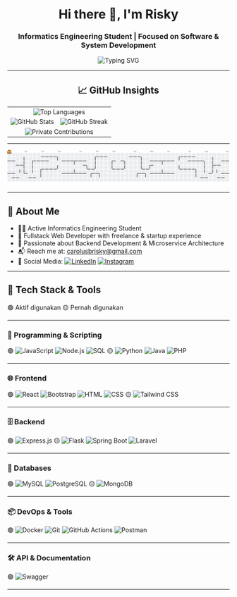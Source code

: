 <h1 align="center">Hi there 👋, I'm Risky</h1>
<h3 align="center"> Informatics Engineering Student | Focused on Software & System Development</h3>

<p align="center">
  <img src="https://readme-typing-svg.demolab.com/?lines=Fullstack%20Developer;Microservice%20Enthusiast;Problem%20Solver;Love%20Open%20Source!&center=true&width=440&height=45" alt="Typing SVG" />
</p>

---
<div align="center">

<h2 align="center">📈 GitHub Insights</h2>

<table cellspacing="16">
  <tr>
    <td align="center" colspan="2">
      <img
        src="https://github-readme-stats.vercel.app/api/top-langs/?username=carolusbrisky&layout=compact&langs_count=8&theme=github_dark&hide_border=true&border_radius=12"
        alt="Top Languages"
        width="600"
      />
    </td>
  </tr>
  <tr>
    <td align="center">
      <img
        src="https://github-readme-stats.vercel.app/api?username=carolusbrisky&show_icons=true&theme=github_dark&hide_title=true&hide_border=true&border_radius=12"
        alt="GitHub Stats"
        width="320"
      />
    </td>
    <td align="center">
      <img
        src="https://github-readme-streak-stats.herokuapp.com?user=carolusbrisky&theme=github-dark&hide_border=true&border_radius=12&date_format=M%20j%5B%2C%20Y%5D"
        alt="GitHub Streak"
        width="320"
      />
    </td>
  </tr>
  <tr>
    <td align="center" colspan="2">
      <img
        src="https://img.shields.io/badge/Private%20Contributions-5%2B-informational?style=for-the-badge&logo=github"
        alt="Private Contributions"
      />
    </td>
  </tr>
</table>

</div>

---

<picture>
  <source media="(prefers-color-scheme: dark)" srcset="https://raw.githubusercontent.com/carolusbrisky/carolusbrisky/output/pacman-contribution-graph-dark.svg">
  <source media="(prefers-color-scheme: light)" srcset="https://raw.githubusercontent.com/carolusbrisky/carolusbrisky/output/pacman-contribution-graph.svg">
  <img alt="pacman contribution graph" src="https://raw.githubusercontent.com/carolusbrisky/carolusbrisky/output/pacman-contribution-graph.svg">
</picture>

---

## 🧠 About Me

- 👨‍🎓 Active Informatics Engineering Student
- 💼 Fullstack Web Developer with freelance & startup experience  
- 🧩 Passionate about Backend Development & Microservice Architecture  
- 📬 Reach me at: [carolusbrisky@gmail.com](mailto:carolusbrisky@gmail.com)
- 🔗 Social Media:
     [![LinkedIn](https://img.shields.io/badge/LinkedIn-0077B5?style=for-the-badge&logo=linkedin&logoColor=white)](https://www.linkedin.com/in/carolus-barromeus-risky-421350355) [![Instagram](https://img.shields.io/badge/Instagram-E4405F?style=for-the-badge&logoColor=white)](https://www.instagram.com/carolusb_risky/)

---

## 🔧 Tech Stack & Tools

🟢 Aktif digunakan
🟡 Pernah digunakan

---

### 🚀 Programming & Scripting
🟢 ![JavaScript](https://img.shields.io/badge/JavaScript-F7DF1E?style=for-the-badge&logo=javascript&logoColor=black) ![Node.js](https://img.shields.io/badge/Node.js-339933?style=for-the-badge&logo=node.js&logoColor=white) ![SQL](https://img.shields.io/badge/SQL-003B57?style=for-the-badge&logo=postgresql&logoColor=white)
🟡 ![Python](https://img.shields.io/badge/Python-3776AB?style=for-the-badge&logo=python&logoColor=white) ![Java](https://img.shields.io/badge/Java-ED8B00?style=for-the-badge&logo=java&logoColor=white) ![PHP](https://img.shields.io/badge/PHP-777BB4?style=for-the-badge&logo=php&logoColor=white)


---

### 🌐 Frontend
🟢 ![React](https://img.shields.io/badge/React-20232A?style=for-the-badge&logo=react&logoColor=61DAFB) ![Bootstrap](https://img.shields.io/badge/Bootstrap-7952B3?style=for-the-badge&logo=bootstrap&logoColor=white) ![HTML](https://img.shields.io/badge/HTML5-E34F26?style=for-the-badge&logo=html5&logoColor=white) ![CSS](https://img.shields.io/badge/CSS3-1572B6?style=for-the-badge&logo=css3&logoColor=white)
🟡 ![Tailwind CSS](https://img.shields.io/badge/Tailwind_CSS-38B2AC?style=for-the-badge&logo=tailwind-css&logoColor=white)

---

### 🗄️ Backend
🟢 ![Express.js](https://img.shields.io/badge/Express.js-000000?style=for-the-badge&logo=express&logoColor=white)
🟡 ![Flask](https://img.shields.io/badge/Flask-000000?style=for-the-badge&logo=flask&logoColor=white) ![Spring Boot](https://img.shields.io/badge/Spring%20Boot-6DB33F?style=for-the-badge&logo=spring-boot&logoColor=white) ![Laravel](https://img.shields.io/badge/Laravel-FF2D20?style=for-the-badge&logo=laravel&logoColor=white)

---

### 💾 Databases
🟢 ![MySQL](https://img.shields.io/badge/MySQL-005C84?style=for-the-badge&logo=mysql&logoColor=white) ![PostgreSQL](https://img.shields.io/badge/PostgreSQL-4169E1?style=for-the-badge&logo=postgresql&logoColor=white)
🟡 ![MongoDB](https://img.shields.io/badge/MongoDB-4EA94B?style=for-the-badge&logo=mongodb&logoColor=white)

---

### 📦 DevOps & Tools
🟢 ![Docker](https://img.shields.io/badge/Docker-2496ED?style=for-the-badge&logo=docker&logoColor=white) ![Git](https://img.shields.io/badge/Git-F05032?style=for-the-badge&logo=git&logoColor=white) ![GitHub Actions](https://img.shields.io/badge/GitHub%20Actions-2088FF?style=for-the-badge&logo=github-actions&logoColor=white) ![Postman](https://img.shields.io/badge/Postman-FF6C37?style=for-the-badge&logo=postman&logoColor=white)

---

### 🛠️ API & Documentation
🟢 ![Swagger](https://img.shields.io/badge/Swagger-85EA2D?style=for-the-badge&logo=swagger&logoColor=black)

---
